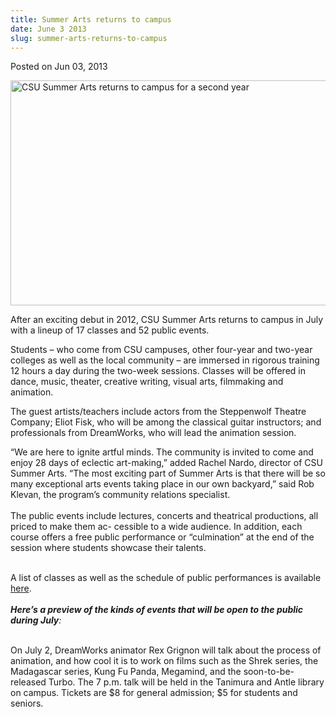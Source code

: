 ```yaml
---
title: Summer Arts returns to campus
date: June 3 2013
slug: summer-arts-returns-to-campus
---
```





<span class="date">Posted on Jun 03, 2013    </span>
<p><img alt="CSU Summer Arts returns to campus for a second year" height="360" src="http://news.csumb.edu/sites/default/files/65/attachments/news/images/web_summer-arts.jpg" width="540"/></p>
<p>After an exciting debut in 2012, CSU Summer Arts returns to
campus in July with a lineup of 17 classes and 52 public
events.</p>
<p>Students &#x2013; who come from CSU campuses, other four-year and
two-year colleges as well as the local community &#x2013; are immersed in
rigorous training 12 hours a day during the two-week sessions.
Classes will be offered in dance, music, theater, creative writing,
visual arts, filmmaking and animation.</p>
<p>The guest artists/teachers include actors from the Steppenwolf
Theatre Company; Eliot Fisk, who will be among the classical guitar
instructors; and professionals from DreamWorks, who will lead the
animation session.</p>
<p>&#x201C;We are here to ignite artful minds. The community is invited to
come and enjoy 28 days of eclectic art-making,&#x201D; added Rachel Nardo,
director of CSU Summer Arts. &#x201C;The most exciting part of Summer Arts
is that there will be so many exceptional arts events taking place
in our own backyard,&#x201D; said Rob Klevan, the program&#x2019;s community
relations specialist.<br>
<br>
The public events include lectures, concerts and theatrical
productions, all priced to make them ac- cessible to a wide
audience. In addition, each course offers a free public performance
or &#x201C;culmination&#x201D; at the end of the session where students showcase
their talents.</br></br></p>
<p>A list of classes as well as the schedule of public performances
is available <a href="http://www.csusummerarts.org" rel="nofollow">here</a>.<br>
<br>
<em><strong>Here&#x2019;s a preview of the kinds of events that will be
open to the public during July</strong>:</em></br></br></p>
<p>On July 2, DreamWorks animator Rex Grignon will talk about the
process of animation, and how cool it is to work on films such as
the Shrek series, the Madagascar series, Kung Fu Panda, Megamind,
and the soon-to-be-released Turbo. The 7 p.m. talk will be held in
the Tanimura and Antle library on campus. Tickets are $8 for
general admission; $5 for students and seniors.</p>






